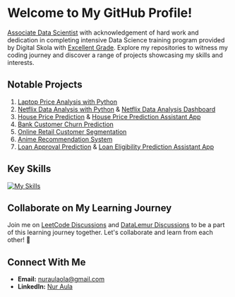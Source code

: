 # Welcome to My GitHub Profile!

[Associate Data Scientist](https://drive.google.com/file/d/1qoxPtsfoulZyPljDnrTQ4IjqOnlGmlUs/view?usp=sharing) with acknowledgement of hard work and dedication in completing intensive Data Science training program provided by Digital Skola with [Excellent Grade](https://drive.google.com/file/d/1bPF2mVBBGIppj5zuRZShpxgyK-MFwlWF/view?usp=sharing). Explore my repositories to witness my coding journey and discover a range of projects showcasing my skills and interests.

## Notable Projects

1. [Laptop Price Analysis with Python](https://github.com/nuraulaola/Laptop-Price-Analysis-with-Python.git)
2. [Netflix Data Analysis with Python](https://github.com/nuraulaola/Netflix-Data-Analysis-with-Python.git) & [Netflix Data Analysis Dashboard](https://lookerstudio.google.com/reporting/0ebefa39-3d10-4346-b8ac-a936a3b0a844?s=sPQhrYx7xGg)
3. [House Price Prediction](https://github.com/nuraulaola/House-Price-Prediction.git) & [House Price Prediction Assistant App](https://house-price-preds.streamlit.app/)
4. [Bank Customer Churn Prediction](https://github.com/nuraulaola/Bank-Customer-Churn-Prediction.git)
5. [Online Retail Customer Segmentation](https://github.com/nuraulaola/Online-Retail-Customer-Segmentation.git)
6. [Anime Recommendation System](https://github.com/nuraulaola/Anime-Recommendation-System.git)
7. [Loan Approval Prediction](https://github.com/nuraulaola/Loan-Approval-Prediction.git) & [Loan Eligibility Prediction Assistant App](https://loan-approval-preds.streamlit.app/)

## Key Skills
[![My Skills](https://skillicons.dev/icons?i=vscode,postgres,py,powershell,flask,github&theme=light)](https://skillicons.dev)

## Collaborate on My Learning Journey

Join me on [LeetCode Discussions](https://github.com/nuraulaola/LeetCode-Solutions/discussions) and [DataLemur Discussions](https://github.com/nuraulaola/DataLemur-Solutions/discussions) to be a part of this learning journey together. Let's collaborate and learn from each other! 🤝 

## Connect With Me

- **Email:** nuraulaola@gmail.com
- **LinkedIn:** [Nur Aula](https://www.linkedin.com/in/nur-aula/)
